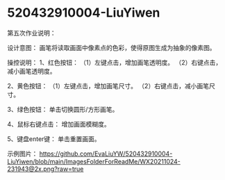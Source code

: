 # 520432910004-LiuYiwen
第五次作业说明：

设计意图：
画笔将读取画面中像素点的色彩，使得原图生成为抽象的像素图。

操控说明：
1、红色按钮：
（1）左键点击，增加画笔透明度。
（2）右键点击，减小画笔透明度。

2、黄色按钮：
（1）左键点击，增加画笔尺寸。
（2）右键点击，减小画笔尺寸。

3、绿色按钮：
单击切换圆形/方形画笔。

4、鼠标右键点击：
增加画面模糊度。

5、键盘enter键：
单击重置画面。

示例图片：
https://github.com/EvaLiuYW/520432910004-LiuYiwen/blob/main/ImagesFolderForReadMe/WX20211024-231943@2x.png?raw=true
